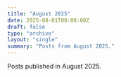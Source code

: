 ```yaml
---
title: "August 2025"
date: 2025-08-01T00:00:00Z
draft: false
type: "archive"
layout: "single"
summary: "Posts from August 2025."
---
```


Posts published in August 2025.
